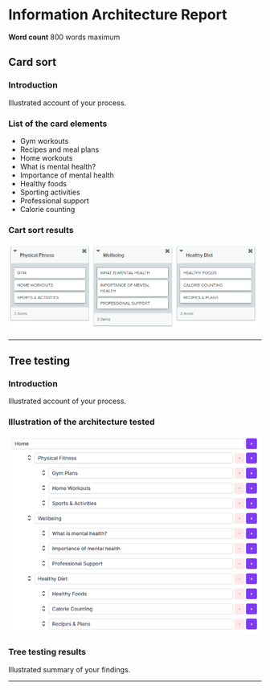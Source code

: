 # Information Architecture Report

**Word count** 800 words maximum

## Card sort

### Introduction

Illustrated account of your process.


### List of the card elements

- Gym workouts 
- Recipes and meal plans
- Home workouts 
- What is mental health?
- Importance of mental health
- Healthy foods
- Sporting activities
- Professional support 
- Calorie counting

### Cart sort results

<img src="sp2-media/CardSort.png" alt="Card Sort" width="600">

---

## Tree testing

### Introduction

Illustrated account of your process.

### Illustration of the architecture tested

<img src="sp2-media/TreeTesting.png" alt="Card Sort" width="600">

### Tree testing results

Illustrated summary of your findings.

---
